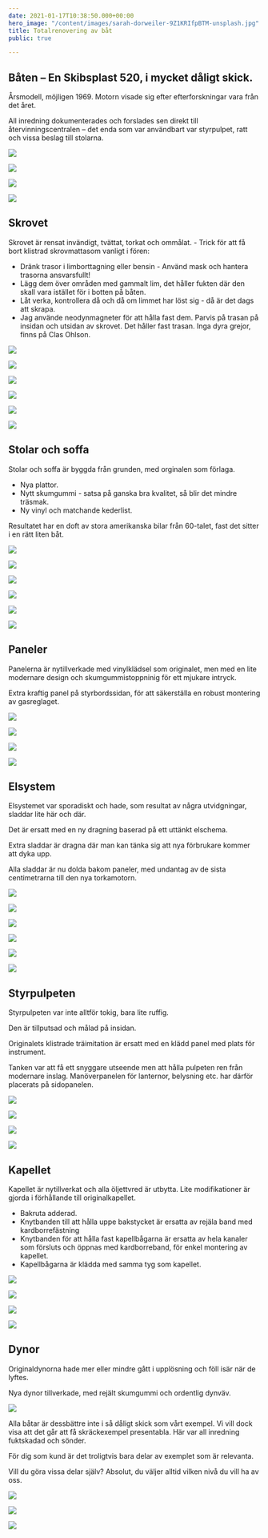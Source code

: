 ```yaml
---
date: 2021-01-17T10:38:50.000+00:00
hero_image: "/content/images/sarah-dorweiler-9Z1KRIfpBTM-unsplash.jpg"
title: Totalrenovering av båt
public: true

---
```

## **Båten – En Skibsplast 520, i mycket dåligt skick.**

Årsmodell, möjligen 1969. Motorn visade sig efter efterforskningar vara från det året.

All inredning dokumenterades och forslades sen direkt till återvinningscentralen – det enda som var användbart var styrpulpet, ratt och vissa beslag till stolarna.

<image-gallery>

![](/content/images/skarmavbild-2021-01-18-kl-17-15-41.png)

![](/content/images/skarmavbild-2021-01-18-kl-18-00-37.png)

![](/content/images/skarmavbild-2021-01-18-kl-17-16-19.png)

![](/content/images/skarmavbild-2021-01-18-kl-17-16-43.png)

</image-gallery>

## **Skrovet**

Skrovet är rensat invändigt, tvättat, torkat och ommålat. - Trick för att få bort klistrad skrovmattasom vanligt i fören:

* Dränk trasor i limborttagning eller bensin - Använd mask och hantera trasorna ansvarsfullt!
* Lägg dem över områden med gammalt lim, det håller fukten där den skall vara istället för i botten på båten.
* Låt verka, kontrollera då och då om limmet har löst sig - då är det dags att skrapa.
* Jag använde neodynmagneter för att hålla fast dem. Parvis på trasan på insidan och utsidan av skrovet. Det håller fast trasan. Inga dyra grejor, finns på Clas Ohlson.

<image-gallery>

![](/content/images/skarmavbild-2021-01-18-kl-17-18-01.png)

![](/content/images/skarmavbild-2021-01-18-kl-17-18-11.png)

![](/content/images/skarmavbild-2021-01-18-kl-17-18-44.png)

![](/content/images/skarmavbild-2021-01-18-kl-17-18-55.png)

![](/content/images/skarmavbild-2021-01-18-kl-17-19-07.png)

![](/content/images/skarmavbild-2021-01-18-kl-17-19-44.png)

</image-gallery>

## **Stolar och soffa**

Stolar och soffa är byggda från grunden, med orginalen som förlaga.

* Nya plattor.
* Nytt skumgummi - satsa på ganska bra kvalitet, så blir det mindre träsmak.
* Ny vinyl och matchande kederlist.

Resultatet har en doft av stora amerikanska bilar från 60-talet, fast det sitter i en rätt liten båt.

<image-gallery>

![](/content/images/skarmavbild-2021-01-18-kl-18-03-03.png)

![](/content/images/skarmavbild-2021-01-18-kl-18-03-13.png)

![](/content/images/skarmavbild-2021-01-18-kl-18-03-21.png)

![](/content/images/skarmavbild-2021-01-18-kl-18-03-45.png)

![](/content/images/skarmavbild-2021-01-18-kl-18-03-56.png)

![](/content/images/skarmavbild-2021-01-18-kl-18-04-14.png)

</image-gallery>

## **Paneler**

Panelerna är nytillverkade med vinylklädsel som originalet, men med en lite modernare design och skumgummistoppninig för ett mjukare intryck.

Extra kraftig panel på styrbordssidan, för att säkerställa en robust montering av gasreglaget.

<image-gallery>

![](/content/images/skarmavbild-2021-01-18-kl-18-07-15.png)

![](/content/images/skarmavbild-2021-01-18-kl-18-07-26.png)

![](/content/images/skarmavbild-2021-01-18-kl-18-07-34.png)

![](/content/images/skarmavbild-2021-01-18-kl-18-07-42.png)

</image-gallery>

## **Elsystem**

Elsystemet var sporadiskt och hade, som resultat av några utvidgningar, sladdar lite här och där.

Det är ersatt med en ny dragning baserad på ett uttänkt elschema.

Extra sladdar är dragna där man kan tänka sig att nya förbrukare kommer att dyka upp.

Alla sladdar är nu dolda bakom paneler, med undantag av de sista centimetrarna till den nya torkamotorn.

<image-gallery>

![](/content/images/skarmavbild-2021-01-18-kl-18-10-04.png)

![](/content/images/skarmavbild-2021-01-18-kl-18-10-14.png)

![](/content/images/skarmavbild-2021-01-18-kl-18-10-24.png)

![](/content/images/skarmavbild-2021-01-18-kl-18-10-33.png)

![](/content/images/skarmavbild-2021-01-18-kl-18-10-48.png)

![](/content/images/skarmavbild-2021-01-18-kl-18-10-56.png)

</image-gallery>

## Styrpulpeten

Styrpulpeten var inte alltför tokig, bara lite ruffig.

Den är tillputsad och målad på insidan.

Originalets klistrade träimitation är ersatt med en klädd panel med plats för instrument.

Tanken var att få ett snyggare utseende men att hålla pulpeten ren från modernare inslag. Manöverpanelen för lanternor, belysning etc. har därför placerats på sidopanelen.

<image-gallery>

![](/content/images/skarmavbild-2021-01-18-kl-18-12-55.png)

![](/content/images/skarmavbild-2021-01-18-kl-18-13-07.png)

![](/content/images/skarmavbild-2021-01-18-kl-18-13-16.png)

![](/content/images/skarmavbild-2021-01-18-kl-18-13-24.png)

</image-gallery>

## Kapellet

Kapellet är nytillverkat och alla öljettvred är utbytta. Lite modifikationer är gjorda i förhållande till originalkapellet.

* Bakruta adderad.
* Knytbanden till att hålla uppe bakstycket är ersatta av rejäla band med kardborrefästning
* Knytbanden för att hålla fast kapellbågarna är ersatta av hela kanaler som försluts och öppnas med kardborreband, för enkel montering av kapellet.
* Kapellbågarna är klädda med samma tyg som kapellet.

<image-gallery>

![](/content/images/skarmavbild-2021-01-18-kl-18-15-17.png)

![](/content/images/skarmavbild-2021-01-18-kl-18-15-27.png)

![](/content/images/skarmavbild-2021-01-18-kl-18-15-35.png)

![](/content/images/skarmavbild-2021-01-18-kl-18-15-43.png)

</image-gallery>

## Dynor

Originaldynorna hade mer eller mindre gått i upplösning och föll isär när de lyftes.

Nya dynor tillverkade, med rejält skumgummi och ordentlig dynväv.

<image-gallery>

![](/content/images/skarmavbild-2021-01-18-kl-18-16-56.png)

</image-gallery>

Alla båtar är dessbättre inte i så dåligt skick som vårt exempel. Vi vill dock visa att det går att få skräckexempel presentabla. Här var all inredning fuktskadad och sönder.

För dig som kund är det troligtvis bara delar av exemplet som är relevanta.

Vill du göra vissa delar själv? Absolut, du väljer alltid vilken nivå du vill ha av oss.

<image-gallery>

![](/content/images/skarmavbild-2021-01-18-kl-18-18-30.png)

![](/content/images/skarmavbild-2021-01-18-kl-18-18-38.png)

![](/content/images/skarmavbild-2021-01-18-kl-18-18-47.png)

</image-gallery>